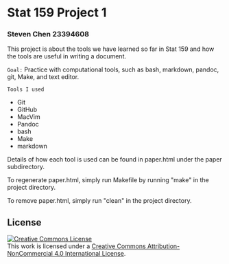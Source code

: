 
# Stat 159 Project 1
### Steven Chen 23394608

This project is about the tools we have learned so far in Stat 159 and how the tools are useful in writing a document.

`Goal:` Practice with computational tools, such as bash, markdown, pandoc, git, Make, and text editor. 

`Tools I used`
- Git
- GitHub
- MacVim
- Pandoc
- bash
- Make
- markdown

Details of how each tool is used can be found in paper.html under the paper subdirectory.

To regenerate paper.html, simply run Makefile by running "make" in the project directory.

To remove paper.html, simply run "clean" in the project directory.

## License
<a rel="license" href="http://creativecommons.org/licenses/by-nc/4.0/"><img alt="Creative Commons License" style="border-width:0" src="https://i.creativecommons.org/l/by-nc/4.0/88x31.png" /></a><br />This work is licensed under a <a rel="license" href="http://creativecommons.org/licenses/by-nc/4.0/">Creative Commons Attribution-NonCommercial 4.0 International License</a>. 
